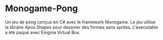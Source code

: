 # Monogame-Pong
 
Un jeu de pong conçus en C# avec le framework Monogame. Le jeu utilise la libraire Apos.Shapes pour dessiner des formes sans sprites. L'executable a été paqué avec Enigma Virtual Box.
